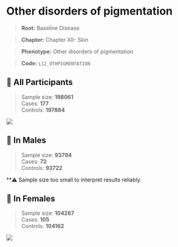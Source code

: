 # Other disorders of pigmentation

> **Root:** Baseline Disease  

> **Chapter:** Chapter XII- Skin  

> **Phenotype:** Other disorders of pigmentation  

> **Code:** `L12_OTHPIGMENTATION`

## 🧪 All Participants  
> Sample size: **198061**  
> Cases: **177**  
> Controls: **197884**
<img src="/Disease/Figures/ALL/Baseline/L12_OTHPIGMENTATION.png"/>
<CsvTable src="/Disease/Data/ALL/Baseline/LG_L12_OTHPIGMENTATION.csv" label="🔍 View full results" />

## 👨 In Males  
> Sample size: **93794**  
> Cases: **72**  
> Controls: **93722**

**⚠️ Sample size too small to interpret results reliably.

## 👩 In Females  
> Sample size: **104267**  
> Cases: **105**  
> Controls: **104162**
<img src="/Disease/Figures/Female/Baseline/L12_OTHPIGMENTATION.png"/>
<CsvTable src="/Disease/Data/Female/Baseline/LG_L12_OTHPIGMENTATION.csv" label="🔍 View full results" />
